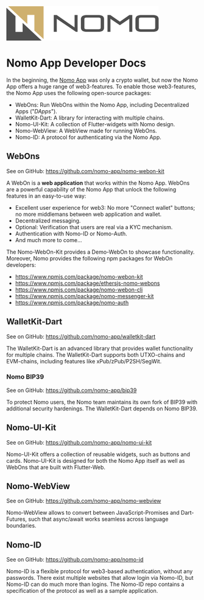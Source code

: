 <link rel="icon" href="favicon.ico" type="favicon.ico">

<img src="nomo-logo-square.jpg" width="400" height="90">

# Nomo App Developer Docs

In the beginning, the [Nomo App](https://nomo.app) was only a crypto wallet, but now the Nomo App offers a huge range of web3-features.
To enable those web3-features, the Nomo App uses the following open-source packages:

- WebOns: Run WebOns within the Nomo App, including Decentralized Apps ("_DApps_").
- WalletKit-Dart: A library for interacting with multiple chains.
- Nomo-UI-Kit: A collection of Flutter-widgets with Nomo design.
- Nomo-WebView: A WebView made for running WebOns.
- Nomo-ID: A protocol for authenticating via the Nomo App.

## WebOns

See on GitHub: <https://github.com/nomo-app/nomo-webon-kit>

A WebOn is a **web application** that works within the Nomo App.
WebOns are a powerful capability of the Nomo App that unlock the following features in an easy-to-use way:

- Excellent user experience for web3: No more "Connect wallet" buttons; no more middlemans between web application and wallet.
- Decentralized messaging.
- Optional: Verification that users are real via a KYC mechanism.
- Authentication with Nomo-ID or Nomo-Auth.
- And much more to come...

The Nomo-WebOn-Kit provides a Demo-WebOn to showcase functionality.
Moreover, Nomo provides the following npm packages for WebOn developers:

- <https://www.npmjs.com/package/nomo-webon-kit>
- <https://www.npmjs.com/package/ethersjs-nomo-webons>
- <https://www.npmjs.com/package/nomo-webon-cli>
- <https://www.npmjs.com/package/nomo-messenger-kit>
- <https://www.npmjs.com/package/nomo-auth>

## WalletKit-Dart

See on GitHub: <https://github.com/nomo-app/walletkit-dart>

The WalletKit-Dart is an advanced library that provides wallet functionality for multiple chains.
The WalletKit-Dart supports both UTXO-chains and EVM-chains, including features like xPub/zPub/P2SH/SegWit.

### Nomo BIP39

See on GitHub: <https://github.com/nomo-app/bip39>

To protect Nomo users, the Nomo team maintains its own fork of BIP39 with additional security hardenings.
The WalletKit-Dart depends on Nomo BIP39.

## Nomo-UI-Kit

See on GitHub: <https://github.com/nomo-app/nomo-ui-kit>

Nomo-UI-Kit offers a collection of reusable widgets, such as buttons and cards.
Nomo-UI-Kit is designed for both the Nomo App itself as well as WebOns that are built with Flutter-Web.

## Nomo-WebView

See on GitHub: <https://github.com/nomo-app/nomo-webview>

Nomo-WebView allows to convert between JavaScript-Promises and Dart-Futures, such that async/await works seamless across language boundaries.

## Nomo-ID

See on GitHub: <https://github.com/nomo-app/nomo-id>

Nomo-ID is a flexible protocol for web3-based authentication, without any passwords.
There exist multiple websites that allow login via Nomo-ID, but Nomo-ID can do much more than logins.
The Nomo-ID repo contains a specification of the protocol as well as a sample application.
